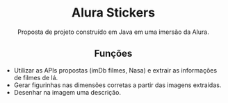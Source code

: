 <h1 align="center"> Alura Stickers </h1>

<p align="center"> Proposta de projeto construído em Java em uma imersão da Alura. </p>

 <h2 align="center"> Funções </h2>

 - Utilizar as APIs propostas (imDb filmes, Nasa) e extrair as informações de filmes de lá.
 - Gerar figurinhas nas dimensões corretas a partir das imagens extraídas.
 - Desenhar na imagem uma descrição.

